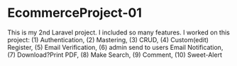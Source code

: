 # EcommerceProject-01
 This is my 2nd Laravel project. I included so many features. I worked on this project: (1) Authentication, (2) Mastering, (3) CRUD, (4) Custom(edit) Register, (5) Email Verification, (6) admin send to users Email Notification, (7) Download?Print PDF, (8) Make Search, (9) Comment, (10) Sweet-Alert

